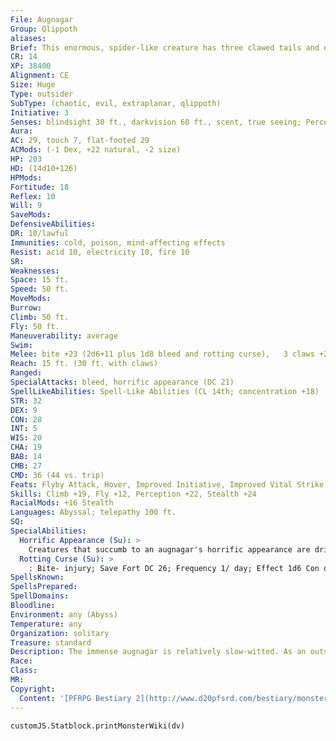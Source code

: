 ```yaml
---
File: Augnagar
Group: Qlippoth
aliases: 
Brief: This enormous, spider-like creature has three clawed tails and eight legs connected by leathery webs of flesh.
CR: 14
XP: 38400
Alignment: CE
Size: Huge
Type: outsider
SubType: (chaotic, evil, extraplanar, qlippoth)
Initiative: 3
Senses: blindsight 30 ft., darkvision 60 ft., scent, true seeing; Perception +22
Aura: 
AC: 29, touch 7, flat-footed 29
ACMods: (-1 Dex, +22 natural, -2 size)
HP: 203
HD: (14d10+126)
HPMods: 
Fortitude: 18
Reflex: 10
Will: 9
SaveMods: 
DefensiveAbilities: 
DR: 10/lawful
Immunities: cold, poison, mind-affecting effects
Resist: acid 10, electricity 10, fire 10
SR: 
Weaknesses: 
Space: 15 ft.
Speed: 50 ft.
MoveMods: 
Burrow: 
Climb: 50 ft.
Fly: 50 ft.
Maneuverability: average
Swim: 
Melee: bite +23 (2d6+11 plus 1d8 bleed and rotting curse),   3 claws +23 (1d8+11 plus 1d8 bleed)
Reach: 15 ft. (30 ft. with claws)
Ranged: 
SpecialAttacks: bleed, horrific appearance (DC 21)
SpellLikeAbilities: Spell-Like Abilities (CL 14th; concentration +18)  Constant-true seeing   3/day-dimension door, protection from law   1/day-waves of exhaustion
STR: 32
DEX: 9
CON: 28
INT: 5
WIS: 20
CHA: 19
BAB: 14
CMB: 27
CMD: 36 (44 vs. trip)
Feats: Flyby Attack, Hover, Improved Initiative, Improved Vital Strike, Lightning Reflexes, Power Attack, Vital Strike
Skills: Climb +19, Fly +12, Perception +22, Stealth +24
RacialMods: +16 Stealth
Languages: Abyssal; telepathy 100 ft.
SQ: 
SpecialAbilities:
  Horrific Appearance (Su): >
    Creatures that succumb to an augnagar's horrific appearance are driven momentarily insane. This results in 2 points of Charisma damage and leaves the victim confused for 1d3 rounds.
  Rotting Curse (Su): >
    : Bite- injury; Save Fort DC 26; Frequency 1/ day; Effect 1d6 Con drain plus constant stench. A creature that suffers the rotting curse imparted by an augnagar's bite displays hideous, festering wounds that exude a horrific stench. This functions as the stench universal monster rule (see page 302), save that it affects all creatures except those that are immune to poison. The victim of this curse receives no saving throw to avoid becoming sickened by the stench, but other creatures can attempt a DC 26 Fortitude save to negate this condition-those who fail remain sickened as long as they remain within 30 feet of the cursed victim. The horrific stench also imparts a -8 penalty on all Stealth checks made by the cursed victim. The save DC is Constitution-based.
SpellsKnown: 
SpellsPrepared: 
SpellDomains: 
Bloodline: 
Environment: any (Abyss)
Temperature: any
Organization: solitary
Treasure: standard
Description: The immense augnagar is relatively slow-witted. As an outsider, it does not need to eat to survive, yet it remains ravenous and feeds on anything it can overpower. The augnagar prefers the taste of well-rotted flesh- particularly rotted demon flesh-and the horrific curse its bite imparts flavors its meals perfectly. Yet the augnagar's favorite feast is of a much more cannibalistic type. These creatures find the flesh of their own kind to be the greatest delicacy. When an augnagar feeds upon enough of its own kind, it grows enormously bloated such that it can no longer fly, at which point it uses its clawed tails to tear its body apart in a frenzy of self-destruction. From this storm of torn fat and shredded viscera emerges a fully grown thulgant qlippoth-a creature similar in shape to an augnagar, yet much more intelligent and even more dangerous.  An augnagar has a wingspan of 30 feet and weighs 6,000 pounds.
Race: 
Class: 
MR: 
Copyright:
  Content: '[PFRPG Bestiary 2](http://www.d20pfsrd.com/bestiary/monster-listings/outsiders/qlippoth/qlippoth-augnagar)'
---
```

```dataviewjs
customJS.Statblock.printMonsterWiki(dv)
```
